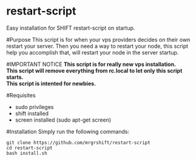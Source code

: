 # restart-script
Easy installation for SHIFT restart-script on startup.

#Purpose
This script is for when your vps providers decides on their own restart your server. Then you need a way to restart your node, this script help you accomplish that, will restart your node in the server startup.

#IMPORTANT NOTICE
<b>This script is for really new vps installation.</b><br>
<b>This script will remove everything from rc.local to let only this script starts.</b><br>
<b>This script is intented for newbies.</b>

#Requisites

  - sudo privileges
  - shift installed
  - screen installed (sudo apt-get screen)
  
#Installation
Simply run the following commands:<br>
```
git clone https://github.com/mrgrshift/restart-script
cd restart-script
bash install.sh
```
